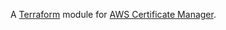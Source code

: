 A [Terraform](https://www.terraform.io) module for [AWS Certificate Manager](https://aws.amazon.com/certificate-manager/).

